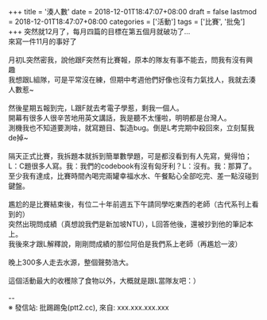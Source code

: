 +++
title = '湊人數'
date = 2018-12-01T18:47:07+08:00
draft = false
lastmod = 2018-12-01T18:47:07+08:00
categories = ['活動']
tags = ['比賽', '批兔']
+++
突然就12月了，每月四篇的目標在第五個月就破功了...<br>
來寫一件11月的事好了<br>
<br>
月初L突然密我，說他跟F突然有比賽報，原本的隊友有事不能去，問我有沒有興趣<br>
我想跟L組隊，可是平常沒在練，但期中考週他們好像也沒有力氣找人，我就去湊人數惹~<br>
<br>
然後星期五報到完，L跟F就去考電子學惹，剩我一個人。<br>
開幕有很多人很辛苦地用英文講話，我是聽不太懂啦，明明都是台灣人。<br>
測機我也不知道要測啥，就寫題目、製造bug。倒是L考完期中殺回來，立刻幫我de掉~<br>
<br>
隔天正式比賽，我拆題本就拆到簡單數學題，可是都沒看到有人先寫，覺得怕；<br>
L：C題很多人寫。我：我們的codebook有沒有匈牙利？L：沒有。我：那算了。<br>
至少我有達成，比賽時間內喝完兩罐幸福水水、午餐點心全部吃完、差一點沒碰到鍵盤。<br>
<br>
尷尬的是比賽結束後，有位二十年前週五下午請同學吃東西的老師（古代系刊上看到的）<br>
突然出現問成績（真想說我們是新加坡NTU），L回答他後，還被抄到他的筆記本上。<br>
我後來才跟L解釋說，剛剛問成績的那位阿伯是我們系上老師（再尷尬一波）<br>
<br>
晚上300多人走去水源，整個聲勢浩大。<br>
<br>
這個活動最大的收穫除了食物以外，大概就是跟L當隊友吧：）<br>
<br>
--<br>
※ 發信站: 批踢踢兔(ptt2.cc), 來自: xxx.xxx.xxx.xxx<br>
